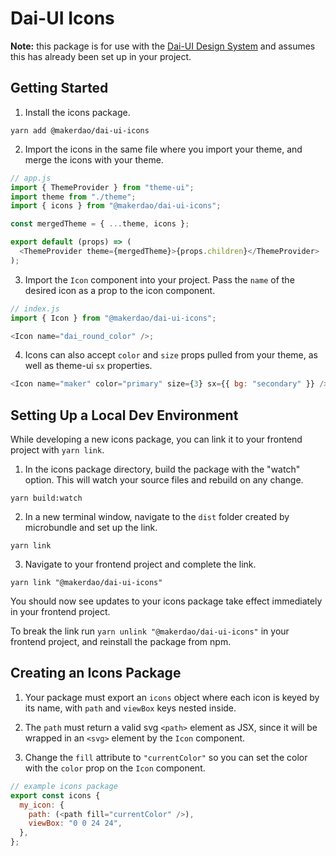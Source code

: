 # Dai-UI Icons

**Note:** this package is for use with the [Dai-UI Design System][] and assumes this has already been set up in your project.

## Getting Started

1.  Install the icons package.

`yarn add @makerdao/dai-ui-icons`

2. Import the icons in the same file where you import your theme, and merge the icons with your theme.

```js
// app.js
import { ThemeProvider } from "theme-ui";
import theme from "./theme";
import { icons } from "@makerdao/dai-ui-icons";

const mergedTheme = { ...theme, icons };

export default (props) => (
  <ThemeProvider theme={mergedTheme}>{props.children}</ThemeProvider>
);
```

3. Import the `Icon` component into your project. Pass the `name` of the desired icon as a prop to the icon component.

```js
// index.js
import { Icon } from "@makerdao/dai-ui-icons";

<Icon name="dai_round_color" />;
```

4. Icons can also accept `color` and `size` props pulled from your theme, as well as theme-ui `sx` properties.

```js
<Icon name="maker" color="primary" size={3} sx={{ bg: "secondary" }} />
```

[theme-ui]: https://github.com/system-ui/theme-ui
[dai-ui design system]: https://github.com/makerdao/dai-ui

## Setting Up a Local Dev Environment

While developing a new icons package, you can link it to your frontend project with `yarn link`.

1. In the icons package directory, build the package with the "watch" option. This will watch your source files and rebuild on any change.

`yarn build:watch`

2. In a new terminal window, navigate to the `dist` folder created by microbundle and set up the link.

`yarn link`

3. Navigate to your frontend project and complete the link.

`yarn link "@makerdao/dai-ui-icons"`

You should now see updates to your icons package take effect immediately in your frontend project.

To break the link run `yarn unlink "@makerdao/dai-ui-icons"` in your frontend project, and reinstall the package from npm.

## Creating an Icons Package

1. Your package must export an `icons` object where each icon is keyed by its name, with `path` and `viewBox` keys nested inside.

2. The `path` must return a valid svg `<path>` element as JSX, since it will be wrapped in an `<svg>` element by the `Icon` component.

3. Change the `fill` attribute to `"currentColor"` so you can set the color with the `color` prop on the `Icon` component.

```js
// example icons package
export const icons {
  my_icon: {
    path: (<path fill="currentColor" />),
    viewBox: "0 0 24 24",
  },
};
```
